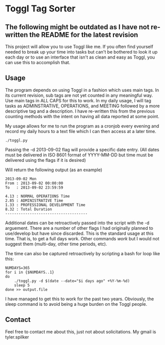 # Toggl Tag Sorter

## The following might be outdated as I have not re-written the README for the latest revision

This project will allow you to use Toggl like me. If you often find
yourself needed to break up your time into tasks but can't be bothered
to look it up each day or to use an interface that isn't as clean and
easy as Toggl, you can use this to accomplish that.

## Usage
The program depends on using Toggl in a fashion which uses main tags.
In its current revision, sub tags are not yet counted in any meaningful
way. Use main tags in ALL CAPS for this to work. In my daily usage, I
will tag tasks as ADMINSTRATIVE, OPERATIONS, and MEETING followed by
a more descriptive tag and a description. I have re-written this
from the previous counting methods with the intent on having all data
reported at some point. 

My usage allows for me to run the program as a cronjob every evening and
record my daily hours to a text file which I can then access at a later
time.

    ./toggl.py

Passing the -d 2013-09-02 flag will provide a specific date entry.
(All dates must be delivered in ISO 8601 format of YYYY-MM-DD but time
must be delivered using the flags if it is desired) 
    
Will return the following output (as an example)

    2013-09-02 Mon
    From : 2013-09-02 00:00:00
    To   : 2013-09-02 23:59:59

    4.13 : NORMAL OPERATIONS Time
    2.85 : ADMINISTRATIVE Time
    1.33 : PROFESSIONAL DEVELOPMENT Time
    8.32 : Total Duration
    -------------------------------------

Additional dates can be retroactively passed into the script with the -d
arguement. There are a number of other flags I had originally planned to
use/develop but have since discarded. This is the standard usage at this
time. That is, to get a full days work. Other commands *work* but I
would not suggest them (multi-day, other time periods, etc).

The time can also be captured retroactively by scripting a bash for loop
like this:

    NUMDAYS=365
    for i in {$NUMDAYS..1}
    do
        ./toggl.py -d $(date --date="$i days ago" +%Y-%m-%d)
        sleep 5
    done >> output.file

I have managed to get this to work for the past two years. Obviously,
the sleep command is to avoid being a huge burden on the Toggl people.

## Contact
Feel free to contact me about this, just not about solicitations. My 
gmail is tyler.spilker



